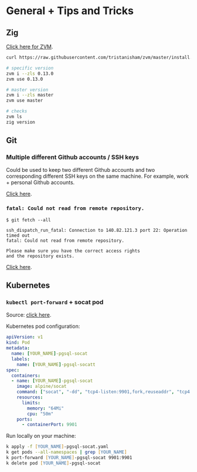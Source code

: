 # General + Tips and Tricks

## Zig

[Click here for ZVM](https://github.com/tristanisham/zvm).

```zsh
curl https://raw.githubusercontent.com/tristanisham/zvm/master/install.sh | bash

# specific version
zvm i --zls 0.13.0
zvm use 0.13.0

# master version
zvm i --zls master
zvm use master

# checks
zvm ls
zig version
```

## Git

### Multiple different Github accounts / SSH keys

Could be used to keep two different Github accounts and two corresponding different SSH keys on the same machine.
For example, work + personal Github accounts.

[Click here](https://gist.github.com/oanhnn/80a89405ab9023894df7).

### `fatal: Could not read from remote repository.`

```
$ git fetch --all

ssh_dispatch_run_fatal: Connection to 140.82.121.3 port 22: Operation timed out
fatal: Could not read from remote repository.

Please make sure you have the correct access rights
and the repository exists.
```

[Click here](https://gist.github.com/Tamal/1cc77f88ef3e900aeae65f0e5e504794).

## Kubernetes

### `kubectl port-forward` + socat pod

Source: [click here](https://stackoverflow.com/a/70763298/571465).

Kubernetes pod configuration:

```yaml
apiVersion: v1
kind: Pod
metadata:
  name: [YOUR_NAME]-pgsql-socat
  labels:
    name: [YOUR_NAME]-pgsql-socatt
spec:
  containers:
  - name: [YOUR_NAME]-pgsql-socat
    image: alpine/socat
    command: ["socat", "-dd", "tcp4-listen:9901,fork,reuseaddr", "tcp4:[RDS_DB_HOSTNAME]:5432"]
    resources:
      limits:
        memory: "64Mi"
        cpu: "50m"
    ports:
      - containerPort: 9901
```

Run locally on your machine:

```zsh
k apply -f [YOUR_NAME]-pgsql-socat.yaml
k get pods --all-namespaces | grep [YOUR_NAME]
k port-forward [YOUR_NAME]-pgsql-socat 9901:9901
k delete pod [YOUR_NAME]-pgsql-socat
```
